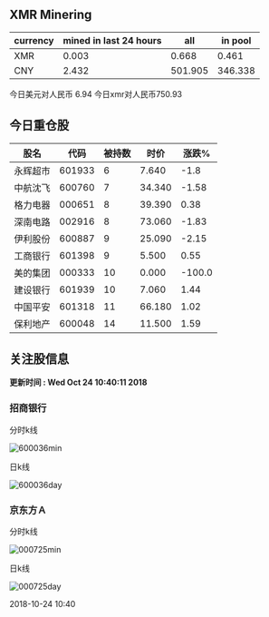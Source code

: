 ## XMR Minering

|currency|mined in last 24 hours|all|in pool|
|---|---|---|---|
|XMR|0.003|0.668|0.461|
|CNY|2.432|501.905|346.338|

今日美元对人民币 6.94	今日xmr对人民币750.93


## 今日重仓股 

|股名|代码|被持数|时价|涨跌%|
|---|---|---|---|---|
|永辉超市|601933|6|7.640|-1.8|
|中航沈飞|600760|7|34.340|-1.58|
|格力电器|000651|8|39.390|0.38|
|深南电路|002916|8|73.060|-1.83|
|伊利股份|600887|9|25.090|-2.15|
|工商银行|601398|9|5.500|0.55|
|美的集团|000333|10|0.000|-100.0|
|建设银行|601939|10|7.060|1.44|
|中国平安|601318|11|66.180|1.02|
|保利地产|600048|14|11.500|1.59|

## 关注股信息
**更新时间 : Wed Oct 24 10:40:11 2018**
### 招商银行 
分时k线

![600036min](http://image.sinajs.cn/newchart/min/n/sh600036.gif)

日k线

![600036day](http://image.sinajs.cn/newchart/daily/n/sh600036.gif)

### 京东方Ａ 
分时k线

![000725min](http://image.sinajs.cn/newchart/min/n/sz000725.gif)

日k线

![000725day](http://image.sinajs.cn/newchart/daily/n/sz000725.gif)

2018-10-24 10:40